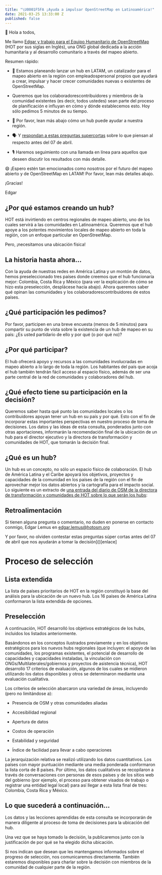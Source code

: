 ```yaml
---
title: "\U0001F5FA ¡Ayuda a impulsar OpenStreetMap en Latinoamérica!"
date: 2021-03-25 13:33:00 Z
published: false
---
```


👋 Hola a todos,

Me llamo [Edgar y trabajo para el Equipo Humanitario de OpenStreetMap](https://www.hotosm.org/people/edgar-lemus-pablo/) (HOT por sus siglas en Inglés), una ONG global dedicada a la acción humanitaria y al desarrollo comunitario a través del mapeo abierto.

Resumen rápido:

* 🚀 Estamos planeando lanzar un hub en LATAM, un catalizador para el mapeo abierto en la región con empleadospersonal propios que ayudará a crear, impulsar y hacer crecer comunidades nuevas o existentes de OpenStreetMap.

* Queremos que los colaboradorescontribuidores y miembros de la comunidad existentes (es decir, todos ustedes) sean parte del proceso de planificación e influyan en cómo y dónde establecemos esto. Hoy sólo pedimos 5 minutos de su tiempo.

* 📖 Por favor, lean más abajo cómo un hub puede ayudar a nuestra región.

* 🗣 Y [respondan a estas preguntas supercortas](enlace) sobre lo que piensan al respecto antes del 07 de abril.

* 🎙 Haremos seguimiento con una llamada en línea para aquellos que deseen discutir los resultados con más detalle.

😄 ¡Espero estén tan emocionados como nosotros por el futuro del mapeo abierto y de OpenStreetMap en LATAM! Por favor, lean más detalles abajo.

¡Gracias!

Edgar

## ¿Por qué estamos creando un hub?

HOT está invirtiendo en centros regionales de mapeo abierto, uno de los cuales servirá a las comunidades en Latinoamérica. Queremos que el hub apoye a los potentes movimientos locales de mapeo abierto en toda la región, con un enfoque particular en OpenStreetMap.

Pero, ¡necesitamos una ubicación física!

## La historia hasta ahora...

Con la ayuda de nuestras redes en América Latina y un montón de datos, hemos preseleccionado tres países donde creemos que el hub funcionaría mejor: Colombia, Costa Rica y México (para ver la explicación de cómo se hizo esta preselección, desplácese hacia abajo). Ahora queremos saber qué opinan las comunidades y los colaboradorescontribuidores de estos países.

## ¿Qué participación les pedimos?

Por favor, participen en una breve encuesta (menos de 5 minutos) para compartir su punto de vista sobre la existencia de un hub de mapeo en su país: ¿Es usted partidario de ello y por qué (o por qué no)?

## ¿Por qué participar?

El hub ofrecerá apoyo y recursos a las comunidades involucradas en mapeo abierto a lo largo de toda la región. Los habitantes del país que acoja el hub también tendrán fácil acceso al espacio físico, además de ser una parte central de la red de comunidades y colaboradores del hub.

## ¿Qué efecto tiene su participación en la decisión?

Queremos saber hasta qué punto las comunidades locales o los contribuidores apoyan tener un hub en su país y por qué. Esto con el fin de incorporar estas importantes perspectivas en nuestro proceso de toma de decisiones. Los datos y las ideas de esta consulta, ponderados junto con otras aportaciones, informarán la recomendación final de la ubicación de un hub para el director ejecutivo y la directora de transformación y comunidades de HOT, que tomarán la decisión final.

## ¿Qué es un hub?

Un hub es un concepto, no sólo un espacio físico de colaboración. El hub de América Latina y el Caribe apoyará los objetivos, proyectos y capacidades de la comunidad en los países de la región con el fin de aprovechar mejor los datos abiertos y la cartografía para el impacto social. Lo siguiente es un extracto de [una entrada del diario de OSM de la directora de transformación y comunidades de HOT sobre lo que serán los hubs](https://www.openstreetmap.org/user/RebeccaF/diary/395774):



## Retroalimentación

Si tienen alguna pregunta o comentario, no duden en ponerse en contacto conmigo, Edgar Lemus en edgar.lemus@hotosm.org

Y por favor, no olviden contestar estas preguntas súper cortas antes del 07 de abril que nos ayudarán a tomar la decisión\]()\[enlace\]

# Proceso de selección

## Lista extendida

La lista de países prioritarios de HOT en la región constituyó la base del análisis para la ubicación de un nuevo hub. Los 16 países de América Latina conformaron la lista extendida de opciones.

## Preselección

A continuación, HOT desarrolló los objetivos estratégicos de los hubs, incluidos los listados anteriormente.

Basándonos en los conceptos ilustrados previamente y en los objetivos estratégicos para los nuevos hubs regionales (que incluyen: el apoyo de las comunidades, los programas existentes, el potencial de desarrollo de capacidades y capacidades instaladas, la vinculación con ONGs/Multilaterales/gobiernos y proyectos de asistencia técnica), HOT desarrolló 17 criterios de evaluación, algunos de los cuales se midieron utilizando los datos disponibles y otros se determinaron mediante una evaluación cualitativa.

Los criterios de selección abarcaron una variedad de áreas, incluyendo (pero no limitándose a):

* Presencia de OSM y otras comunidades aliadas

* Accesibilidad regional

* Apertura de datos

* Costos de operación

* Estabilidad y seguridad

* Índice de facilidad para llevar a cabo operaciones

La jerarquización relativa se realizó utilizando los datos cuantitativos. Los países con mayor puntuación mediante una media ponderada conformaron la lista corta de 8 países. Por último, los datos cualitativos se recopilaron a través de conversaciones con personas de esos países y de los sitios web del gobierno (por ejemplo, el proceso para obtener visados de trabajo o registrar una entidad legal local) para así llegar a esta lista final de tres: Colombia, Costa Rica y México.

## Lo que sucederá a continuación...

Los datos y las lecciones aprendidas de esta consulta se incorporarán de manera diligente al proceso de toma de decisiones para la ubicación del hub.

Una vez que se haya tomado la decisión, la publicaremos junto con la justificación de por qué se ha elegido dicha ubicación.

Si nos indican que desean que les mantengamos informados sobre el progreso de selección, nos comunicaremos directamente. También estaremos disponibles para charlar sobre la decisión con miembros de la comunidad de cualquier parte de la región.